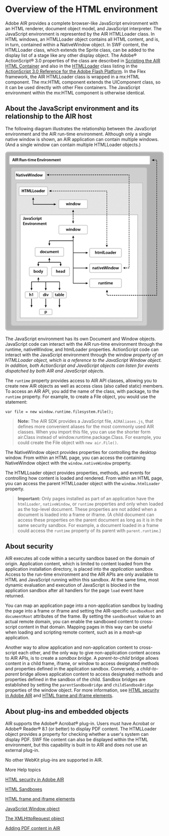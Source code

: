 # Overview of the HTML environment

Adobe AIR provides a complete browser-like JavaScript environment with an HTML
renderer, document object model, and JavaScript interpreter. The JavaScript
environment is represented by the AIR HTMLLoader class. In HTML windows, an
HTMLLoader object contains all HTML content, and is, in turn, contained within a
NativeWindow object. In SWF content, the HTMLLoader class, which extends the
Sprite class, can be added to the display list of a stage like any other display
object. The Adobe® ActionScript® 3.0 properties of the class are described in
[Scripting the AIR HTML Container](../scripting-the-air-html-container/index.md)
and also in the
[HTMLLoader](https://help.adobe.com/en_US/FlashPlatform/reference/actionscript/3/flash/html/HTMLLoader.html)
class listing in the
[ActionScript 3.0 Reference for the Adobe Flash Platform](https://help.adobe.com/en_US/FlashPlatform/reference/actionscript/3/index.html).
In the Flex framework, the AIR HTMLLoader class is wrapped in a mx:HTML
component. The mx:HTML component extends the UIComponent class, so it can be
used directly with other Flex containers. The JavaScript environment within the
mx:HTML component is otherwise identical.

## About the JavaScript environment and its relationship to the AIR host

The following diagram illustrates the relationship between the JavaScript
environment and the AIR run-time environment. Although only a single native
window is shown, an AIR application can contain multiple windows. (And a single
window can contain multiple HTMLLoader objects.)

![](../../img/HTMLStructure_popup.png)

The JavaScript environment has its own Document and Window objects. JavaScript
code can interact with the AIR run-time environment through the runtime,
nativeWindow, and htmlLoader properties. ActionScript code can interact with the
JavaScript environment through the window _property of an HTMLLoader object,
which is a reference to the JavaScript Window object. In addition, both
ActionScript and JavaScript objects can listen for events dispatched by both AIR
and JavaScript objects._

The `runtime` property provides access to AIR API classes, allowing you to
create new AIR objects as well as access class (also called static) members. To
access an AIR API, you add the name of the class, with package, to the `runtime`
property. For example, to create a File object, you would use the statement:

    var file = new window.runtime.filesystem.File();

> **Note:** The AIR SDK provides a JavaScript file, `AIRAliases.js`, that
> defines more convenient aliases for the most commonly used AIR classes. When
> you import this file, you can use the shorter form air.Class instead of
> window.runtime.package.Class. For example, you could create the File object
> with `new air.File()`.

The NativeWindow object provides properties for controlling the desktop window.
From within an HTML page, you can access the containing NativeWindow object with
the `window.nativeWindow` property.

The HTMLLoader object provides properties, methods, and events for controlling
how content is loaded and rendered. From within an HTML page, you can access the
parent HTMLLoader object with the `window.htmlLoader` property.

> **Important:** Only pages installed as part of an application have the
> `htmlLoader`, `nativeWindow`, or `runtime` properties and only when loaded as
> the top-level document. These properties are not added when a document is
> loaded into a frame or iframe. (A child document can access these properties
> on the parent document as long as it is in the same security sandbox. For
> example, a document loaded in a frame could access the `runtime` property of
> its parent with `parent.runtime`.)

## About security

AIR executes all code within a security sandbox based on the domain of origin.
Application content, which is limited to content loaded from the application
installation directory, is placed into the _application_ sandbox. Access to the
run-time environment and the AIR APIs are only available to HTML and JavaScript
running within this sandbox. At the same time, most dynamic evaluation and
execution of JavaScript is blocked in the application sandbox after all handlers
for the page `load` event have returned.

You can map an application page into a non-application sandbox by loading the
page into a frame or iframe and setting the AIR-specific `sandboxRoot` and
`documentRoot` attributes of the frame. By setting the `sandboxRoot` value to an
actual remote domain, you can enable the sandboxed content to cross-script
content in that domain. Mapping pages in this way can be useful when loading and
scripting remote content, such as in a _mash-up_ application.

Another way to allow application and non-application content to cross-script
each other, and the only way to give non-application content access to AIR APIs,
is to create a _sandbox bridge_. A _parent-to-child_ bridge allows content in a
child frame, iframe, or window to access designated methods and properties
defined in the application sandbox. Conversely, a _child-to-parent_ bridge
allows application content to access designated methods and properties defined
in the sandbox of the child. Sandbox bridges are established by setting the
`parentSandboxBridge` and `childSandboxBridge` properties of the window object.
For more information, see
[HTML security in Adobe AIR](../../security/air-security/html-security-in-adobe-air.md)
and
[HTML frame and iframe elements](./html-in-air.md#html-frame-and-iframe-elements).

## About plug-ins and embedded objects

AIR supports the Adobe® Acrobat® plug-in. Users must have Acrobat or Adobe®
Reader® 8.1 (or better) to display PDF content. The HTMLLoader object provides a
property for checking whether a user's system can display PDF. SWF file content
can also be displayed within the HTML environment, but this capability is built
in to AIR and does not use an external plug-in.

No other WebKit plug-ins are supported in AIR.

More Help topics

[HTML security in Adobe AIR](../../security/air-security/html-security-in-adobe-air.md)

[HTML Sandboxes](./javascript-in-air.md#html-sandboxes)

[HTML frame and iframe elements](./html-in-air.md#html-frame-and-iframe-elements)

[JavaScript Window object](./javascript-in-air.md#javascript-window-object)

[The XMLHttpRequest object](./javascript-in-air.md#the-xmlhttprequest-object)

[Adding PDF content in AIR](../../rich-media-content/adding-pdf-content-in-air.md)
